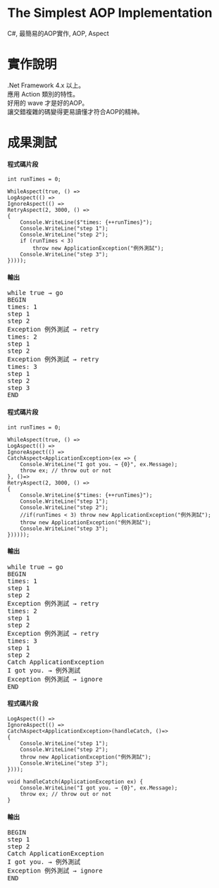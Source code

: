 # The Simplest AOP Implementation
C#, 最簡易的AOP實作, AOP, Aspect

# 實作說明
.Net Framework 4.x 以上。   
應用 Action 類別的特性。   
好用的 wave 才是好的AOP。   
讓交錯複雜的碼變得更易讀懂才符合AOP的精神。 

# 成果測試
#### 程式碼片段
````Csharp
int runTimes = 0;

WhileAspect(true, () =>
LogAspect(() =>
IgnoreAspect(() =>
RetryAspect(2, 3000, () =>
{
    Console.WriteLine($"times: {++runTimes}");
    Console.WriteLine("step 1");
    Console.WriteLine("step 2");
    if (runTimes < 3)
        throw new ApplicationException("例外測試");
    Console.WriteLine("step 3");
}))));
````
#### 輸出
<pre>
while true → go
BEGIN
times: 1
step 1
step 2
Exception 例外測試 → retry
times: 2
step 1
step 2
Exception 例外測試 → retry
times: 3
step 1
step 2
step 3
END
</pre>

#### 程式碼片段
````Csharp
int runTimes = 0;

WhileAspect(true, () =>
LogAspect(() =>
IgnoreAspect(() =>
CatchAspect<ApplicationException>(ex => {
    Console.WriteLine("I got you. → {0}", ex.Message);
    throw ex; // throw out or not
}, ()=>
RetryAspect(2, 3000, () =>
{
    Console.WriteLine($"times: {++runTimes}");
    Console.WriteLine("step 1");
    Console.WriteLine("step 2");
    //if(runTimes < 3) throw new ApplicationException("例外測試");
    throw new ApplicationException("例外測試");
    Console.WriteLine("step 3");
})))));
````
#### 輸出
<pre>
while true → go
BEGIN
times: 1
step 1
step 2
Exception 例外測試 → retry
times: 2
step 1
step 2
Exception 例外測試 → retry
times: 3
step 1
step 2
Catch ApplicationException
I got you. → 例外測試
Exception 例外測試 → ignore
END
</pre>

#### 程式碼片段
````Csharp
LogAspect(() =>
IgnoreAspect(() =>
CatchAspect<ApplicationException>(handleCatch, ()=>
{
    Console.WriteLine("step 1");
    Console.WriteLine("step 2");
    throw new ApplicationException("例外測試");
    Console.WriteLine("step 3");
})));

void handleCatch(ApplicationException ex) {
    Console.WriteLine("I got you. → {0}", ex.Message);
    throw ex; // throw out or not
}
````
#### 輸出
<pre>
BEGIN
step 1
step 2
Catch ApplicationException
I got you. → 例外測試
Exception 例外測試 → ignore
END
</pre>

